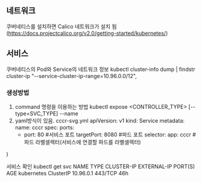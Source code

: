 ## 네트워크
쿠버네티스를 설치하면 Calico 네트워크가 설치 됨(https://docs.projectcalico.org/v2.0/getting-started/kubernetes/)


## 서비스
쿠버네티스의 Pod와 Service의 네트워크 정보
  kubectl cluster-info dump | findstr cluster-ip
  "--service-cluster-ip-range=10.96.0.0/12",
  
### 생성방법
1) command 명령을 이용하는 방법
kubectl expose <CONTROLLER_TYPE> <REOURSE> [--type=SVC_TYPE] --name <NAME>
2) yaml방식이 있음.
cccr-svg.yml
  apiVersion: v1
  kind: Service
  metadata:
    name: cccr
  spec:
    ports:
    - port: 80             #서비스 포트
      targetPort: 8080     #파드 포트
    selector:
      app: cccr            #파드 라벨셀렉터(서비스에 연결할 파드를 라벨셀렉터)
      
)

서비스 확인
  kubectl get svc
NAME         TYPE        CLUSTER-IP   EXTERNAL-IP   PORT(S)   AGE
kubernetes   ClusterIP   10.96.0.1    <none>        443/TCP   46h

